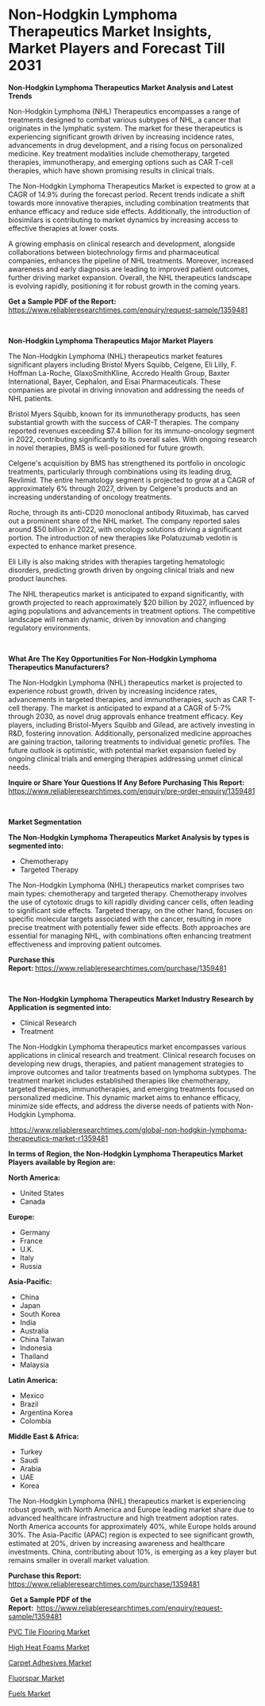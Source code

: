<p><h1>Non-Hodgkin Lymphoma Therapeutics Market Insights, Market Players and Forecast Till 2031</h1></p><p><strong>Non-Hodgkin Lymphoma Therapeutics Market Analysis and Latest Trends</strong></p>
<p><p>Non-Hodgkin Lymphoma (NHL) Therapeutics encompasses a range of treatments designed to combat various subtypes of NHL, a cancer that originates in the lymphatic system. The market for these therapeutics is experiencing significant growth driven by increasing incidence rates, advancements in drug development, and a rising focus on personalized medicine. Key treatment modalities include chemotherapy, targeted therapies, immunotherapy, and emerging options such as CAR T-cell therapies, which have shown promising results in clinical trials.</p><p>The Non-Hodgkin Lymphoma Therapeutics Market is expected to grow at a CAGR of 14.9% during the forecast period. Recent trends indicate a shift towards more innovative therapies, including combination treatments that enhance efficacy and reduce side effects. Additionally, the introduction of biosimilars is contributing to market dynamics by increasing access to effective therapies at lower costs. </p><p>A growing emphasis on clinical research and development, alongside collaborations between biotechnology firms and pharmaceutical companies, enhances the pipeline of NHL treatments. Moreover, increased awareness and early diagnosis are leading to improved patient outcomes, further driving market expansion. Overall, the NHL therapeutics landscape is evolving rapidly, positioning it for robust growth in the coming years.</p></p>
<p><strong>Get a Sample PDF of the Report:&nbsp;</strong> <a href="https://www.reliableresearchtimes.com/enquiry/request-sample/1359481">https://www.reliableresearchtimes.com/enquiry/request-sample/1359481</a></p>
<p>&nbsp;</p>
<p><strong>Non-Hodgkin Lymphoma Therapeutics Major Market Players</strong></p>
<p><p>The Non-Hodgkin Lymphoma (NHL) therapeutics market features significant players including Bristol Myers Squibb, Celgene, Eli Lilly, F. Hoffman La-Roche, GlaxoSmithKline, Accredo Health Group, Baxter International, Bayer, Cephalon, and Eisai Pharmaceuticals. These companies are pivotal in driving innovation and addressing the needs of NHL patients.</p><p>Bristol Myers Squibb, known for its immunotherapy products, has seen substantial growth with the success of CAR-T therapies. The company reported revenues exceeding $7.4 billion for its immuno-oncology segment in 2022, contributing significantly to its overall sales. With ongoing research in novel therapies, BMS is well-positioned for future growth.</p><p>Celgene's acquisition by BMS has strengthened its portfolio in oncologic treatments, particularly through combinations using its leading drug, Revlimid. The entire hematology segment is projected to grow at a CAGR of approximately 6% through 2027, driven by Celgene's products and an increasing understanding of oncology treatments.</p><p>Roche, through its anti-CD20 monoclonal antibody Rituximab, has carved out a prominent share of the NHL market. The company reported sales around $50 billion in 2022, with oncology solutions driving a significant portion. The introduction of new therapies like Polatuzumab vedotin is expected to enhance market presence.</p><p>Eli Lilly is also making strides with therapies targeting hematologic disorders, predicting growth driven by ongoing clinical trials and new product launches.</p><p>The NHL therapeutics market is anticipated to expand significantly, with growth projected to reach approximately $20 billion by 2027, influenced by aging populations and advancements in treatment options. The competitive landscape will remain dynamic, driven by innovation and changing regulatory environments.</p></p>
<p>&nbsp;</p>
<p><strong>What Are The Key Opportunities For Non-Hodgkin Lymphoma Therapeutics Manufacturers?</strong></p>
<p><p>The Non-Hodgkin Lymphoma (NHL) therapeutics market is projected to experience robust growth, driven by increasing incidence rates, advancements in targeted therapies, and immunotherapies, such as CAR T-cell therapy. The market is anticipated to expand at a CAGR of 5-7% through 2030, as novel drug approvals enhance treatment efficacy. Key players, including Bristol-Myers Squibb and Gilead, are actively investing in R&D, fostering innovation. Additionally, personalized medicine approaches are gaining traction, tailoring treatments to individual genetic profiles. The future outlook is optimistic, with potential market expansion fueled by ongoing clinical trials and emerging therapies addressing unmet clinical needs.</p></p>
<p><strong>Inquire or Share Your Questions If Any Before Purchasing This Report:</strong> <a href="https://www.reliableresearchtimes.com/enquiry/pre-order-enquiry/1359481">https://www.reliableresearchtimes.com/enquiry/pre-order-enquiry/1359481</a></p>
<p>&nbsp;</p>
<p><strong>Market Segmentation</strong></p>
<p><strong>The Non-Hodgkin Lymphoma Therapeutics Market Analysis by types is segmented into:</strong></p>
<p><ul><li>Chemotherapy</li><li>Targeted Therapy</li></ul></p>
<p><p>The Non-Hodgkin Lymphoma (NHL) therapeutics market comprises two main types: chemotherapy and targeted therapy. Chemotherapy involves the use of cytotoxic drugs to kill rapidly dividing cancer cells, often leading to significant side effects. Targeted therapy, on the other hand, focuses on specific molecular targets associated with the cancer, resulting in more precise treatment with potentially fewer side effects. Both approaches are essential for managing NHL, with combinations often enhancing treatment effectiveness and improving patient outcomes.</p></p>
<p><strong>Purchase this Report:&nbsp;</strong><a href="https://www.reliableresearchtimes.com/purchase/1359481">https://www.reliableresearchtimes.com/purchase/1359481</a></p>
<p>&nbsp;</p>
<p><strong>The Non-Hodgkin Lymphoma Therapeutics Market Industry Research by Application is segmented into:</strong></p>
<p><ul><li>Clinical Research</li><li>Treatment</li></ul></p>
<p><p>The Non-Hodgkin Lymphoma therapeutics market encompasses various applications in clinical research and treatment. Clinical research focuses on developing new drugs, therapies, and patient management strategies to improve outcomes and tailor treatments based on lymphoma subtypes. The treatment market includes established therapies like chemotherapy, targeted therapies, immunotherapies, and emerging treatments focused on personalized medicine. This dynamic market aims to enhance efficacy, minimize side effects, and address the diverse needs of patients with Non-Hodgkin Lymphoma.</p></p>
<p><a href="https://www.reliableresearchtimes.com/global-non-hodgkin-lymphoma-therapeutics-market-r1359481">&nbsp;https://www.reliableresearchtimes.com/global-non-hodgkin-lymphoma-therapeutics-market-r1359481</a></p>
<p><strong>In terms of Region, the Non-Hodgkin Lymphoma Therapeutics Market Players available by Region are:</strong></p>
<p>
    <p> <strong> North America: </strong>
        <ul>
            <li>United States</li>
            <li>Canada</li>
        </ul>
        </p> 
    <p> <strong> Europe: </strong>
        <ul>
            <li>Germany</li>
            <li>France</li>
            <li>U.K.</li>
            <li>Italy</li>
            <li>Russia</li>
        </ul>
        </p> 
    <p> <strong> Asia-Pacific: </strong>
        <ul>
            <li>China</li>
            <li>Japan</li>
            <li>South Korea</li>
            <li>India</li>
            <li>Australia</li>
            <li>China Taiwan</li>
            <li>Indonesia</li>
            <li>Thailand</li>
            <li>Malaysia</li>
        </ul>
        </p> 
    <p> <strong> Latin America: </strong>
        <ul>
            <li>Mexico</li>
            <li>Brazil</li>
            <li>Argentina Korea</li>
            <li>Colombia</li>
        </ul>
        </p> 
    <p> <strong> Middle East & Africa: </strong>
        <ul>
            <li>Turkey</li>
            <li>Saudi</li>
            <li>Arabia</li>
            <li>UAE</li>
            <li>Korea</li>
        </ul>
    </p>
    </p>
<p><p>The Non-Hodgkin Lymphoma (NHL) therapeutics market is experiencing robust growth, with North America and Europe leading market share due to advanced healthcare infrastructure and high treatment adoption rates. North America accounts for approximately 40%, while Europe holds around 30%. The Asia-Pacific (APAC) region is expected to see significant growth, estimated at 20%, driven by increasing awareness and healthcare investments. China, contributing about 10%, is emerging as a key player but remains smaller in overall market valuation.</p></p>
<p><strong>Purchase this Report: </strong><a href="https://www.reliableresearchtimes.com/purchase/1359481">https://www.reliableresearchtimes.com/purchase/1359481</a></p>
<p>&nbsp;<strong>Get a Sample PDF of the Report:&nbsp;&nbsp;</strong><a href="https://www.reliableresearchtimes.com/enquiry/request-sample/1359481">https://www.reliableresearchtimes.com/enquiry/request-sample/1359481</a></p>
<p><strong></strong></p>
<p><p><a href="https://www.linkedin.com/pulse/global-pvc-tile-flooring-industry-types-applications-kag8c?trackingId=uE3MVJ5tRx6Dke5Z%2FxrLPg%3D%3D">PVC Tile Flooring Market</a></p><p><a href="https://github.com/globismark/Market-Research-Report-List-5/blob/main/high-heat-foams-market.md">High Heat Foams Market</a></p><p><a href="https://www.linkedin.com/pulse/future-ready-strategic-insights-global-carpet-adhesives-market-m2ybc?trackingId=CkVBsa0nQfKpv1MOvPxGEg%3D%3D">Carpet Adhesives Market</a></p><p><a href="https://issuu.com/reportprime-2/docs/fluorspar-market-size-2030.pptx_c48688bbc04ff1">Fluorspar Market</a></p><p><a href="https://issuu.com/reportprime-2/docs/fuels-market-size-2030.pptx_36f3fa260e1de9">Fuels Market</a></p></p>